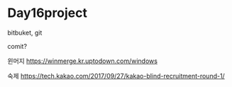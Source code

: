 # Day16project

bitbuket, git

comit?


윈머지
https://winmerge.kr.uptodown.com/windows 



숙제
https://tech.kakao.com/2017/09/27/kakao-blind-recruitment-round-1/
